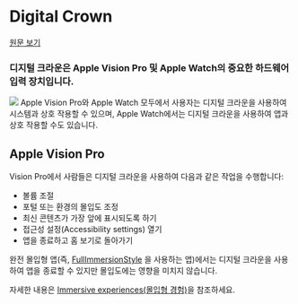 # Digital Crown
[원문 보기](https://developer.apple.com/design/human-interface-guidelines/digital-crown)

### 디지털 크라운은 Apple Vision Pro 및 Apple Watch의 중요한 하드웨어 입력 장치입니다.

![](https://i.imgur.com/ofPyngb.png)
Apple Vision Pro와 Apple Watch 모두에서 사용자는 디지털 크라운을 사용하여 시스템과 상호 작용할 수 있으며, Apple Watch에서는 디지털 크라운을 사용하여 앱과 상호 작용할 수도 있습니다.


## Apple Vision Pro
Vision Pro에서 사람들은 디지털 크라운을 사용하여 다음과 같은 작업을 수행합니다:

- 볼륨 조절
- 포털 또는 환경의 몰입도 조정
- 최신 콘텐츠가 가장 앞에 표시되도록 하기
- 접근성 설정(Accessibility settings) 열기
- 앱을 종료하고 홈 보기로 돌아가기
  
완전 몰입형 앱(즉, [FullImmersionStyle](https://developer.apple.com/documentation/SwiftUI/FullImmersionStyle) 을 사용하는 앱)에서는 디지털 크라운을 사용하여 앱을 종료할 수 있지만 몰입도에는 영향을 미치지 않습니다. 

자세한 내용은 [Immersive experiences(몰입형 경험)](Immersive-experiences.md)을 참조하세요.